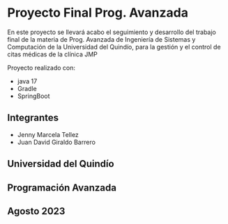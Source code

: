 # Proyecto Final Prog. Avanzada
En este proyecto se llevará acabo el seguimiento y desarrollo del trabajo final de la materia de Prog. Avanzada de Ingeniería de Sistemas y Computación de la Universidad del Quindío, para la gestión y el control de citas médicas de la clínica JMP

Proyecto realizado con:
* java 17
* Gradle
* SpringBoot

## Integrantes
* Jenny Marcela Tellez
* Juan David Giraldo Barrero

## Universidad del Quindío
## Programación Avanzada
## Agosto 2023
